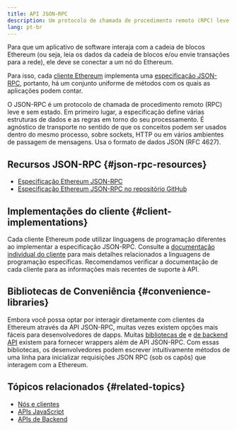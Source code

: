 ```yaml
---
title: API JSON-RPC
description: Um protocolo de chamada de procedimento remoto (RPC) leve e sem Estado para clientes Ethereum.
lang: pt-br
---
```


Para que um aplicativo de software interaja com a cadeia de blocos Ethereum (ou seja, leia os dados da cadeia de blocos e/ou envie transações para a rede), ele deve se conectar a um nó do Ethereum.

Para isso, cada [cliente Ethereum](/developers/docs/nodes-and-clients/#execution-clients) implementa uma [especificação JSON-RPC](http://www.jsonrpc.org/specification), portanto, há um conjunto uniforme de métodos com os quais as aplicações podem contar.

O JSON-RPC é um protocolo de chamada de procedimento remoto (RPC) leve e sem estado. Em primeiro lugar, a especificação define várias estruturas de dados e as regras em torno do seu processamento. É agnóstico de transporte no sentido de que os conceitos podem ser usados dentro do mesmo processo, sobre sockets, HTTP ou em vários ambientes de passagem de mensagens. Usa o formato de dados JSON (RFC 4627).

## Recursos JSON-RPC {#json-rpc-resources}

- [Especificação Ethereum JSON-RPC](https://playground.open-rpc.org/?schemaUrl=https://raw.githubusercontent.com/ethereum/eth1.0-apis/assembled-spec/openrpc.json&uiSchema[appBar][ui:splitView]=true&uiSchema[appBar][ui:input]=false&uiSchema[appBar][ui:examplesDropdown]=false)
- [Especificação Ethereum JSON-RPC no repositório GitHub](https://github.com/ethereum/eth1.0-apis)

## Implementações do cliente {#client-implementations}

Cada cliente Ethereum pode utilizar linguagens de programação diferentes ao implementar a especificação JSON-RPC. Consulte a [documentação individual do cliente](/developers/docs/nodes-and-clients/#execution-clients) para mais detalhes relacionados a linguagens de programação específicas. Recomendamos verificar a documentação de cada cliente para as informações mais recentes de suporte à API.

## Bibliotecas de Conveniência {#convenience-libraries}

Embora você possa optar por interagir diretamente com clientes da Ethereum através da API JSON-RPC, muitas vezes existem opções mais fáceis para desenvolvedores de dapps. Muitas [bibliotecas de](/developers/docs/apis/javascript/#available-libraries) e [de backend API](/developers/docs/apis/backend/#available-libraries) existem para fornecer wrappers além de API JSON-RPC. Com essas bibliotecas, os desenvolvedores podem escrever intuitivamente métodos de uma linha para inicializar requisições JSON RPC (sob os capôs) que interagem com a Ethereum.

## Tópicos relacionados {#related-topics}

- [Nós e clientes](/developers/docs/nodes-and-clients/)
- [APIs JavaScript](/developers/docs/apis/javascript/)
- [APIs de Backend](/developers/docs/apis/backend/)

